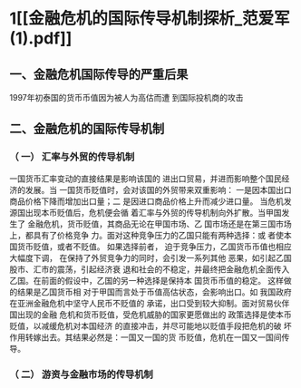 # 1[[金融危机的国际传导机制探析_范爱军(1).pdf]]

## 一、金融危机国际传导的严重后果
1997年初泰国的货币币值因为被人为高估而遭 到国际投机商的攻击
## 二、金融危机的国际传导机制
### （ 一） 汇率与外贸的传导机制
一国货币汇率变动的直接结果是影响该国的 进出口贸易，并进而影响整个国民经济的发展。当 一国货币贬值时，会对该国的外贸带来双重影响： 一是因本国出口商品价格下降而增加出口量；二 是因进口商品价格上升而减少进口量。
当危机发源国出现本币贬值后，危机便会循 着汇率与外贸的传导机制向外扩散。当甲国发生了 金融危机，货币贬值，其商品无论在甲国市场、乙 国市场还是在第三国市场上，都具有了价格竞争 力。面对这种竞争压力的乙国只能有两种选择：或 者使本国货币贬值，或者不贬值。 如果选择前者， 迫于竞争压力，乙国货币币值也相应大幅度下调， 在保持了外贸竞争力的同时，会引发一系列其他 恶果，如引起乙国股市、汇市的震荡，引起经济衰 退和社会的不稳定，并最终把金融危机全面传入 乙国。在前面的假设中，乙国的另一种选择是保持本 国货币币值的稳定。 这样做的结果是乙国货币相 对于甲国而言处于币值高估状态，会影响出口。如 我国政府在亚洲金融危机中坚守人民币不贬值的 承诺，出口受到较大抑制。面对贸易伙伴国出现的金融 危机和货币贬值，受危机威胁的国家更愿做出的 政策选择是使本币贬值，以减缓危机对本国经济 的直接冲击，并尽可能地以贬值手段把危机的破 坏作用转嫁出去。其结果必然是：一国又一国的货 币贬值，危机在一国又一国间传导。
### （ 二） 游资与金融市场的传导机制

# 